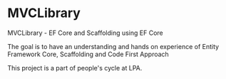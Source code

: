 # MVCLibrary
MVCLibrary - EF Core and Scaffolding using EF Core

The goal is to have an understanding and hands on experience of Entity Framework Core, Scaffolding and Code First Approach

This project is a part of people's cycle at LPA.
